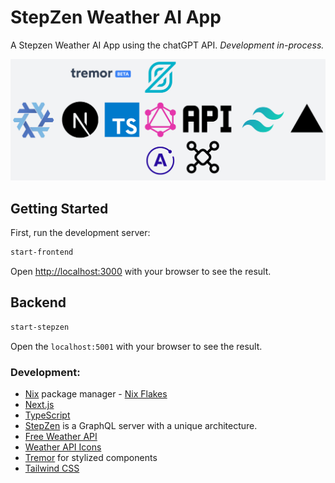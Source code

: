 # StepZen Weather AI App

A Stepzen Weather AI App using the chatGPT API.
*Development in-process.*

![dev](./public/images/Weather-AI-App.png)

<!-- This project is built using [Nix](https://nixos.org/) package manager; spcifically [Nix Flakes](https://nixos.wiki/wiki/Flakes) for a reliable, reproducible build by adding a lock file concept to the project. This is a [Next.js](https://nextjs.org/) project. -->
## Getting Started

First, run the development server:

```bash
start-frontend
```

Open [http://localhost:3000](http://localhost:3000) with your browser to see the result.
## Backend

```bash
start-stepzen
```

Open the `localhost:5001` with your browser to see the result.
<!--
## Learn More
TBA -->

### Development:
- [Nix](https://nixos.org/) package manager - [Nix Flakes](https://nixos.wiki/wiki/Flakes)
- [Next.js](https://nextjs.org/)
- [TypeScript](https://www.typescriptlang.org/)
- [StepZen](https://stepzen.com/) is a GraphQL server with a unique architecture.
- [Free Weather API](https://open-meteo.com/)
- [Weather API Icons](https://www.weatherbit.io/)
- [Tremor](https://www.tremor.so/) for stylized components
- [Tailwind CSS](https://tailwindcss.com/)
